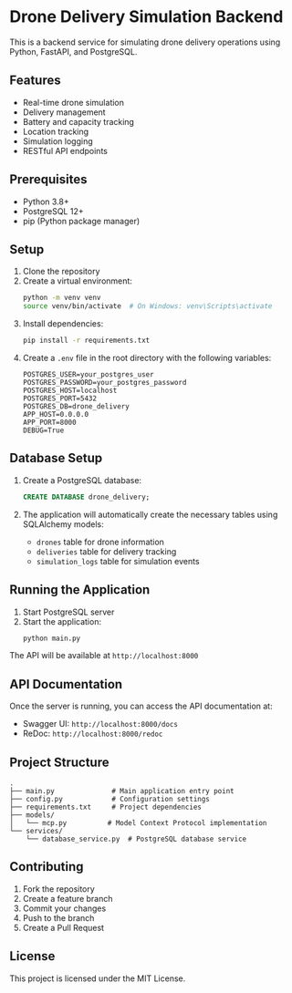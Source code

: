 # Drone Delivery Simulation Backend

This is a backend service for simulating drone delivery operations using Python, FastAPI, and PostgreSQL.

## Features

- Real-time drone simulation
- Delivery management
- Battery and capacity tracking
- Location tracking
- Simulation logging
- RESTful API endpoints

## Prerequisites

- Python 3.8+
- PostgreSQL 12+
- pip (Python package manager)

## Setup

1. Clone the repository
2. Create a virtual environment:
   ```bash
   python -m venv venv
   source venv/bin/activate  # On Windows: venv\Scripts\activate
   ```
3. Install dependencies:
   ```bash
   pip install -r requirements.txt
   ```
4. Create a `.env` file in the root directory with the following variables:
   ```
   POSTGRES_USER=your_postgres_user
   POSTGRES_PASSWORD=your_postgres_password
   POSTGRES_HOST=localhost
   POSTGRES_PORT=5432
   POSTGRES_DB=drone_delivery
   APP_HOST=0.0.0.0
   APP_PORT=8000
   DEBUG=True
   ```

## Database Setup

1. Create a PostgreSQL database:
   ```sql
   CREATE DATABASE drone_delivery;
   ```

2. The application will automatically create the necessary tables using SQLAlchemy models:
   - `drones` table for drone information
   - `deliveries` table for delivery tracking
   - `simulation_logs` table for simulation events

## Running the Application

1. Start PostgreSQL server
2. Start the application:
   ```bash
   python main.py
   ```

The API will be available at `http://localhost:8000`

## API Documentation

Once the server is running, you can access the API documentation at:
- Swagger UI: `http://localhost:8000/docs`
- ReDoc: `http://localhost:8000/redoc`

## Project Structure

```
.
├── main.py              # Main application entry point
├── config.py            # Configuration settings
├── requirements.txt     # Project dependencies
├── models/
│   └── mcp.py          # Model Context Protocol implementation
└── services/
    └── database_service.py  # PostgreSQL database service
```

## Contributing

1. Fork the repository
2. Create a feature branch
3. Commit your changes
4. Push to the branch
5. Create a Pull Request

## License

This project is licensed under the MIT License. 